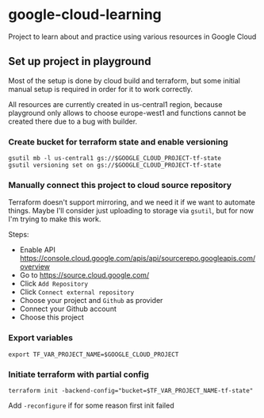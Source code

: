 # google-cloud-learning

Project to learn about and practice using various resources in Google Cloud 

## Set up project in playground

Most of the setup is done by cloud build and terraform, but some initial manual setup is required in order for it to
work correctly.

All resources are currently created in us-central1 region, because playground only allows to choose europe-west1 and
functions cannot be created there due to a bug with builder.

### Create bucket for terraform state and enable versioning

```
gsutil mb -l us-central1 gs://$GOOGLE_CLOUD_PROJECT-tf-state
gsutil versioning set on gs://$GOOGLE_CLOUD_PROJECT-tf-state
```

### Manually connect this project to cloud source repository

Terraform doesn't support mirroring, and we need it if we want to automate things. Maybe I'll consider just uploading to
storage via `gsutil`, but for now I'm trying to make this work.

Steps:

- Enable API https://console.cloud.google.com/apis/api/sourcerepo.googleapis.com/overview
- Go to https://source.cloud.google.com/
- Click `Add Repository`
- Click `Connect external repository`
- Choose your project and `Github` as provider
- Connect your Github account
- Choose this project

### Export variables

`export TF_VAR_PROJECT_NAME=$GOOGLE_CLOUD_PROJECT`

### Initiate terraform with partial config

`terraform init -backend-config="bucket=$TF_VAR_PROJECT_NAME-tf-state"`

Add `-reconfigure` if for some reason first init failed